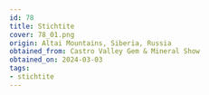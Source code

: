 ```yaml
---
id: 78
title: Stichtite
cover: 78_01.png
origin: Altai Mountains, Siberia, Russia
obtained_from: Castro Valley Gem & Mineral Show
obtained_on: 2024-03-03
tags:
- stichtite
---
```

